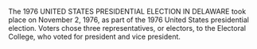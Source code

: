 The 1976 UNITED STATES PRESIDENTIAL ELECTION IN DELAWARE took place on November 2, 1976, as part of the 1976 United States presidential election. Voters chose three representatives, or electors, to the Electoral College, who voted for president and vice president.
